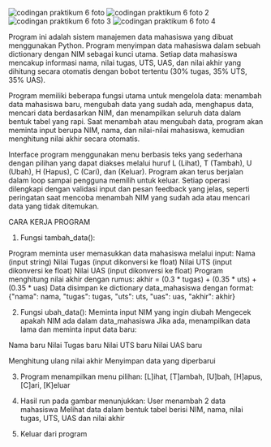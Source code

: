 ![codingan praktikum 6 foto](https://github.com/user-attachments/assets/9eb6c96f-d264-442d-b51c-6f8e163de45f)
![codingan praktikum 6 foto 2](https://github.com/user-attachments/assets/fe12570e-4b61-4823-bd1b-6d68bcb9cbac)
![codingan praktikum 6 foto 3](https://github.com/user-attachments/assets/9ec101b2-cc50-4df3-aa42-2ee98bb39614)
![codingan praktikum 6 foto 4](https://github.com/user-attachments/assets/3c192f26-aba2-4fc1-b23e-001183357eec)



Program ini adalah sistem manajemen data mahasiswa yang dibuat menggunakan Python. Program menyimpan data mahasiswa dalam sebuah dictionary dengan NIM sebagai kunci utama.
Setiap data mahasiswa mencakup informasi nama, nilai tugas, UTS, UAS, dan nilai akhir yang dihitung secara otomatis dengan bobot tertentu (30% tugas, 35% UTS, 35% UAS).

Program memiliki beberapa fungsi utama untuk mengelola data: menambah data mahasiswa baru, mengubah data yang sudah ada, menghapus data, mencari data berdasarkan NIM, dan
menampilkan seluruh data dalam bentuk tabel yang rapi. Saat menambah atau mengubah data, program akan meminta input berupa NIM, nama, dan nilai-nilai mahasiswa, kemudian
menghitung nilai akhir secara otomatis.

Interface program menggunakan menu berbasis teks yang sederhana dengan pilihan yang dapat diakses melalui huruf L (Lihat), T (Tambah), U (Ubah), H (Hapus), C (Cari), dan 
(Keluar). Program akan terus berjalan dalam loop sampai pengguna memilih untuk keluar. Setiap operasi dilengkapi dengan validasi input dan pesan feedback yang jelas, seperti
peringatan saat mencoba menambah NIM yang sudah ada atau mencari data yang tidak ditemukan.

CARA KERJA PROGRAM

1. Fungsi tambah_data():

Program meminta user memasukkan data mahasiswa melalui input:
Nama (input string)
Nilai Tugas (input dikonversi ke float)
Nilai UTS (input dikonversi ke float)
Nilai UAS (input dikonversi ke float)
Program menghitung nilai akhir dengan rumus:
akhir = (0.3 * tugas) + (0.35 * uts) + (0.35 * uas)
Data disimpan ke dictionary data_mahasiswa dengan format:
{"nama": nama, "tugas": tugas, "uts": uts, "uas": uas, "akhir": akhir}

2. Fungsi ubah_data():
Meminta input NIM yang ingin diubah
Mengecek apakah NIM ada dalam data_mahasiswa
Jika ada, menampilkan data lama dan meminta input data baru:

Nama baru
Nilai Tugas baru
Nilai UTS baru
Nilai UAS baru

Menghitung ulang nilai akhir
Menyimpan data yang diperbarui


3. Program menampilkan menu pilihan:
[L]ihat, [T]ambah, [U]bah, [H]apus, [C]ari, [K]eluar

4. Hasil run pada gambar menunjukkan:
User menambah 2 data mahasiswa
Melihat data dalam bentuk tabel berisi NIM, nama, nilai tugas, UTS, UAS dan nilai akhir
5. Keluar dari program
   
